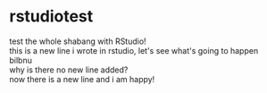 # rstudiotest
test the whole shabang with RStudio!\
this is a new line i wrote in rstudio, let's see what's going to happen\
bilbnu\
why is there no new line added?\
now there is a new line and i am happy!
